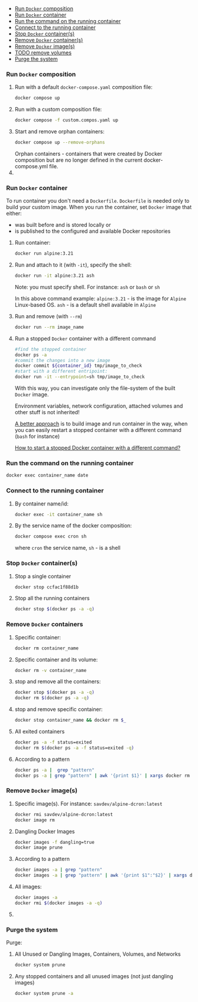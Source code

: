 - [Run `Docker` composition](#run-docker-composition)
- [Run `Docker` container](#run-docker-container)
- [Run the command on the running container](#run-the-command-on-the-running-container)
- [Connect to the running container](#connect-to-the-running-container)
- [Stop `Docker` container(s)](#stop-docker-containers)
- [Remove `Docker` container(s)](#remove-docker-containers)
- [Remove `Docker` image(s)](#remove-docker-images)
- [TODO remove volumes]()
- [Purge the system](#purge-the-system)

### Run `Docker` composition

1. Run with a default `docker-compose.yaml` composition file:
   ```bash
   docker compose up
   ```
2. Run with a custom composition file:
   ```bash
   docker compose -f custom.compos.yaml up
   ```
3. Start and remove orphan containers:
   ```bash
   docker compose up --remove-orphans
   ```
   Orphan containers - containers that were created by Docker composition but 
   are no longer defined in the current docker-compose.yml file.
4. 

### Run `Docker` container

To run container you don't need a `Dockerfile`.
`Dockerfile` is needed only to build your custom image. 
When you run the container, set `Docker` image that either:
- was built before and is stored locally or
- is published to the configured and available Docker repositories

1. Run container:
    ```bash
    docker run alpine:3.21
    ```
2. Run and attach to it (with `-it`), specify the shell:
    ```bash
    docker run -it alpine:3.21 ash
    ```
   Note: you must specify shell. For instance: `ash` or `bash` or `sh`
   
   In this above command example:
   `alpine:3.21` - is the image for `Alpine` Linux-based OS.
   `ash` - is a default shell available in `Alpine`
3. Run and remove (with `--rm`)
    ```bash
    docker run --rm image_name
    ```
4. Run a stopped `Docker` container with a different command
   ```bash
   #find the stopped container
   docker ps -a
   #commit the changes into a new image
   docker commit ${container_id} tmp/image_to_check
   #start with a different entripoint:
   docker run -it --entrypoint=sh tmp/image_to_check
   ```
   With this way, you can investigate only the file-system of the built `Docker` image.

   Environment variables, network configuration, attached volumes and other stuff is not inherited!

   [A better approach](../flexible_entrypoint/FLEXIBLE.ENTRYPOINT.README.md#build-image-to-be-able-to-start-a-container-with-different-commands)
   is to build image and run container in the way,
   when you can easily restart a stopped container with a different command (`bash` for instance)

   [How to start a stopped Docker container with a different command?](https://stackoverflow.com/questions/32353055/how-to-start-a-stopped-docker-container-with-a-different-command)

### Run the command on the running container
```bash
docker exec container_name date
```

### Connect to the running container

1. By container name/id:
   ```bash
   docker exec -it container_name sh
   ```
2. By the service name of the docker composition:
   ```bash
   docker compose exec cron sh
   ```
   where `cron` the service name, `sh` - is a shell

### Stop `Docker` container(s)

1. Stop a single container
    ```bash
    docker stop ccfac1f88d1b
    ```
2. Stop all the running containers
    ```bash
    docker stop $(docker ps -a -q)
    ```

### Remove `Docker` containers

1. Specific container:
    ```bash
    docker rm container_name
    ```
2. Specific container and its volume:
    ```bash
    docker rm -v container_name
    ```
3. stop and remove all the containers:
    ```bash
    docker stop $(docker ps -a -q)
    docker rm $(docker ps -a -q)
    ```
4. stop and remove specific container:
    ```bash
    docker stop container_name && docker rm $_
    ```
5. All exited containers
    ```bash
    docker ps -a -f status=exited
    docker rm $(docker ps -a -f status=exited -q)
    ```
6. According to a pattern
    ```bash
    docker ps -a |  grep "pattern"
    docker ps -a | grep "pattern" | awk '{print $1}' | xargs docker rm
    ```

### Remove `Docker` image(s)

1. Specific image(s). For instance: `savdev/alpine-dcron:latest` 
    ```bash
    docker rmi savdev/alpine-dcron:latest
    docker image rm 
    ```
2. Dangling Docker Images
    ```bash
    docker images -f dangling=true
    docker image prune
    ```
3. According to a pattern
    ```bash
    docker images -a | grep "pattern"
    docker images -a | grep "pattern" | awk '{print $1":"$2}' | xargs docker rmi
    ```
4. All images:
    ```bash
    docker images -a
    docker rmi $(docker images -a -q)
    ```   
5. 

### Purge the system

Purge:
1. All Unused or Dangling Images, Containers, Volumes, and Networks
    ```bash
    docker system prune
    ```
2. Any stopped containers and all unused images (not just dangling images)
    ```bash
    docker system prune -a
    ```
